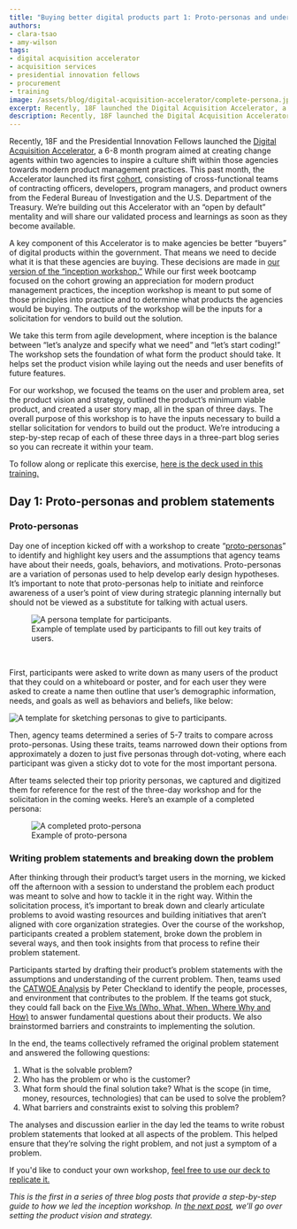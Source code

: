 ```yaml
---
title: "Buying better digital products part 1: Proto-personas and understanding the problem"
authors:
- clara-tsao
- amy-wilson
tags:
- digital acquisition accelerator
- acquisition services
- presidential innovation fellows
- procurement
- training
image: /assets/blog/digital-acquisition-accelerator/complete-persona.jpg
excerpt: Recently, 18F launched the Digital Acquisition Accelerator, a 6-8 month program aimed at creating change agents within two agencies to inspire a cultural shift within those agencies. This is the first in a series of three blog posts that provide a step-by-step guide to how we led the inception workshop.
description: Recently, 18F launched the Digital Acquisition Accelerator, a 6-8 month program aimed at creating change agents within two agencies to inspire a cultural shift within those agencies. This is the first in a series of three blog posts that provide a step-by-step guide to how we led the inception workshop.
---
```

Recently, 18F and the Presidential Innovation Fellows launched the [Digital Acquisition
Accelerator](https://pages.18f.gov/digitalaccelerator/), a 6-8 month
program aimed at creating change agents within two agencies to inspire a
culture shift within those agencies towards modern product management
practices. This past month, the Accelerator launched its first
[cohort](https://18f.gsa.gov/2016/06/15/two-agencies-participating-in-the-digital-acquisition-accelerator-pilot/),
consisting of cross-functional teams of contracting officers,
developers, program managers, and product owners from the Federal Bureau
of Investigation and the U.S. Department of the Treasury. We’re building
out this Accelerator with an “open by default” mentality and will share
our validated process and learnings as soon as they become available.

A key component of this Accelerator is to make agencies be better
“buyers” of digital products within the government. That means we need
to decide what it is that these agencies are buying. These decisions are
made in [our version of the “inception workshop.”](https://pages.18f.gov/digitalaccelerator/assets/workshop-day-one.pdf) While our first week
bootcamp focused on the cohort growing an appreciation for modern
product management practices, the inception workshop is meant to put
some of those principles into practice and to determine what products
the agencies would be buying. The outputs of the workshop will be the
inputs for a solicitation for vendors to build out the solution.

We take this term from agile development, where inception is the balance
between “let’s analyze and specify what we need” and “let’s start
coding!” The workshop sets the foundation of what form the product
should take. It helps set the product vision while laying out the needs
and user benefits of future features.

For our workshop, we focused the teams on the user and problem area, set
the product vision and strategy, outlined the product’s minimum viable
product, and created a user story map, all in the span of three days.
The overall purpose of this workshop is to have the inputs necessary to
build a stellar solicitation for vendors to build out the product. We’re
introducing a step-by-step recap of each of these three days in a
three-part blog series so you can recreate it within your team.

To follow along or replicate this exercise, [here is the deck used in this training.](https://pages.18f.gov/digitalaccelerator/assets/workshop-day-one.pdf)

Day 1: Proto-personas and problem statements
--------------------------------------------

### Proto-personas

Day one of inception kicked off with a workshop to create
“[proto-personas](https://uxmag.com/articles/using-proto-personas-for-executive-alignment)”
to identify and highlight key users and the assumptions that agency
teams have about their needs, goals, behaviors, and motivations.
Proto-personas are a variation of personas used to help develop early
design hypotheses. It’s important to note that proto-personas help to
initiate and reinforce awareness of a user’s point of view during
strategic planning internally but should not be viewed as a substitute
for talking with actual users.

<figure>
	<img src="{{site.baseurl}}/assets/blog/digital-acquisition-accelerator/persona-template.jpg" alt="A persona template for participants.">
	<figcaption>Example of template used by participants to fill out key traits of users.</figcaption>
</figure><br>

First, participants were asked to write down as many users of the
product that they could on a whiteboard or poster, and for each user
they were asked to create a name then outline that user’s demographic
information, needs, and goals as well as behaviors and beliefs, like
below:

<img alt="A template for sketching personas to give to participants." src="{{site.baseurl}}/assets/blog/digital-acquisition-accelerator/persona-sketch.jpg"><br>

Then, agency teams determined a series of 5-7 traits to compare across
proto-personas. Using these traits, teams narrowed down their options
from approximately a dozen to just five personas through dot-voting,
where each participant was given a sticky dot to vote for the most
important persona.

After teams selected their top priority personas, we captured and
digitized them for reference for the rest of the three-day workshop and
for the solicitation in the coming weeks. Here’s an example of a
completed persona:

<figure>
	<img src="{{site.baseurl}}/assets/blog/digital-acquisition-accelerator/complete-persona.jpg" alt="A completed proto-persona" />
	<figcaption>Example of proto-persona</figcaption>
</figure>

### Writing problem statements and breaking down the problem 

After thinking through their product’s target users in the morning, we
kicked off the afternoon with a session to understand the problem each
product was meant to solve and how to tackle it in the right way. Within
the solicitation process, it’s important to break down and clearly
articulate problems to avoid wasting resources and building initiatives
that aren’t aligned with core organization strategies. Over the course
of the workshop, participants created a problem statement, broke down
the problem in several ways, and then took insights from that process to
refine their problem statement.

Participants started by drafting their product’s problem statements with
the assumptions and understanding of the current problem. Then, teams
used the [CATWOE
Analysis](http://bpmgeek.com/blog/what-catwoe-analysis) by Peter
Checkland to identify the people, processes, and environment that
contributes to the problem. If the teams got stuck, they could fall back
on the [Five Ws (Who, What, When, Where Why and How)](https://en.wikipedia.org/wiki/Five_Ws) to answer fundamental questions
about their products. We also brainstormed barriers and constraints to
implementing the solution.

In the end, the teams collectively reframed the original problem
statement and answered the following questions:

1.  What is the solvable problem?
2.  Who has the problem or who is the customer?
3.  What form should the final solution take? What is the scope (in time, money, resources, technologies) that can be used to solve the problem?
4.  What barriers and constraints exist to solving this problem?

The analyses and discussion earlier in the day led the teams to write
robust problem statements that looked at all aspects of the problem.
This helped ensure that they’re solving the right problem, and not just
a symptom of a problem.

If you'd like to conduct your own workshop, [feel free to use our deck to replicate it.](https://pages.18f.gov/digitalaccelerator/assets/workshop-day-one.pdf)

*This is the first in a series of three blog posts that provide a
step-by-step guide to how we led the inception workshop. In [the next
post]({{site.baseurl}}/2016/07/25/buying-better-digital-products-part-2-setting-the-product-vision-and-strategy/), we’ll go over setting the product vision and strategy.*
